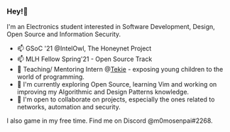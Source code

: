 ### Hey!👋

I'm an Electronics student interested in Software Development, Design, Open Source and Information Security. <br>

- 📫 GSoC '21 @IntelOwl, The Honeynet Project
- 📫 MLH Fellow Spring'21 - Open Source Track
- 🔭 Teaching/ Mentoring Intern @[Tekie](https://www.tekie.in/) - exposing young children to the world of programming.
- 🌱 I'm currently exploring Open Source, learning Vim and working on improving my Algorithmic and Design Patterns knowledge.
- 👯 I'm open to collaborate on projects, especially the ones related to networks, automation and security.

I also game in my free time. Find me on Discord @m0mosenpai#2268. <br>

<!--
**m0mosenpai/m0mosenpai** is a ✨ _special_ ✨ repository because its `README.md` (this file) appears on your GitHub profile.

Here are some ideas to get you started:

- 🔭 I’m currently working on ...
- 🌱 I’m currently learning ...
- 👯 I’m looking to collaborate on ...
- 🤔 I’m looking for help with ...
- 💬 Ask me about ...
- 📫 How to reach me: ...
- 😄 Pronouns: ...
- ⚡ Fun fact: ...
-->
